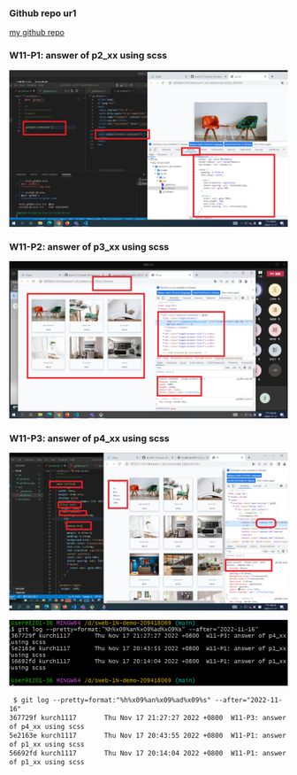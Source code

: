 ### Github repo ur1

[my github repo](https://github.com/kurch1117/sweb-1N-demo-209418069)

### W11-P1: answer of p2_xx using scss



![](w11-p2.png)



### W11-P2: answer of p3_xx using scss



![](w11-p3.png)

### W11-P3: answer of p4_xx using scss



![](w11-p4.png)

![](w11-log.png)

```
 $ git log --pretty=format:"%h%x09%an%x09%ad%x09%s" --after="2022-11-16"
367729f kurch1117       Thu Nov 17 21:27:27 2022 +0800  W11-P3: answer of p4_xx using scss
5e2163e kurch1117       Thu Nov 17 20:43:55 2022 +0800  W11-P1: answer of p1_xx using scss
56692fd kurch1117       Thu Nov 17 20:14:04 2022 +0800  W11-P1: answer of p1_xx using scss




```